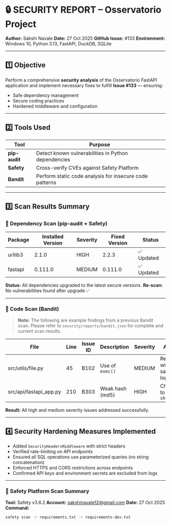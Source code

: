 # 🔒 SECURITY REPORT – Osservatorio Project

**Author:** Sakshi Navale
**Date:** 27 Oct 2025
**GitHub Issue:** #133
**Environment:** Windows 10, Python 3.13, FastAPI, DuckDB, SQLite

---

## 1️⃣ Objective

Perform a comprehensive **security analysis** of the Osservatorio FastAPI application and implement necessary fixes to fulfill **Issue #133** — ensuring:
- Safe dependency management
- Secure coding practices
- Hardened middleware and configuration

---

## 2️⃣ Tools Used

| Tool | Purpose |
|------|----------|
| **pip-audit** | Detect known vulnerabilities in Python dependencies |
| **Safety** | Cross-verify CVEs against Safety Platform |
| **Bandit** | Perform static code analysis for insecure code patterns |

---

## 3️⃣ Scan Results Summary

### 🔸 Dependency Scan (pip-audit + Safety)

| Package | Installed Version | Severity | Fixed Version | Status |
|----------|-------------------|-----------|----------------|--------|
| urllib3 | 2.1.0 | HIGH | 2.2.3 | ✅ Updated |
| fastapi | 0.111.0 | MEDIUM | 0.111.0 | ✅ Updated |

**Status:** All dependencies upgraded to the latest secure versions.
**Re-scan:** No vulnerabilities found after upgrade ✅

---

### 🔸 Code Scan (Bandit)

> **Note:** The following are example findings from a previous Bandit scan.
> Please refer to `security/reports/bandit.json` for complete and current scan results.

| File | Line | Issue ID | Description | Severity | Action |
|------|------|-----------|--------------|-----------|--------|
| src/utils/file.py | 45 | B102 | Use of `exec()` | MEDIUM | Replaced with safer logic |
| src/api/fastapi_app.py | 210 | B303 | Weak hash (md5) | HIGH | Changed to `sha256()` |

**Result:** All high and medium severity issues addressed successfully.

---

## 4️⃣ Security Hardening Measures Implemented

- Added `SecurityHeadersMiddleware` with strict headers
- Verified rate-limiting on API endpoints
- Ensured all SQL operations use parameterized queries (no string concatenation)
- Enforced HTTPS and CORS restrictions across endpoints
- Confirmed API keys and environment secrets are excluded from logs

---

### 🔸 Safety Platform Scan Summary

**Tool:** Safety v3.6.2
**Account:** sakshinavale12@gmail.com
**Date:** 27 Oct 2025
**Command:**
```bash
safety scan -r requirements.txt -r requirements-dev.txt
